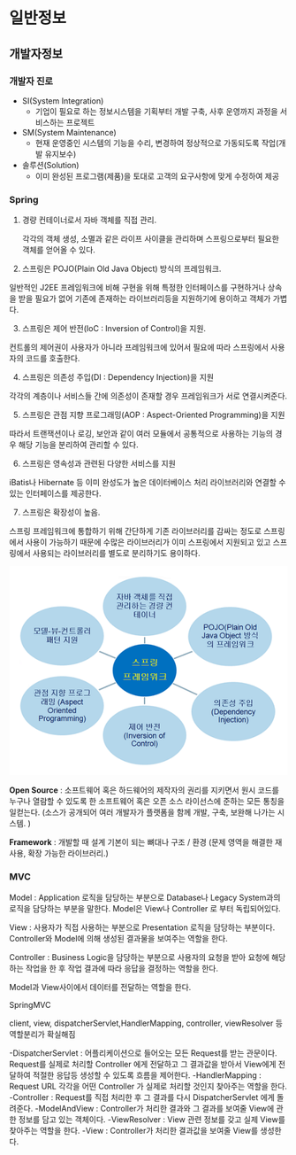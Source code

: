 # 일반정보

## 개발자정보

### 개발자 진로

* SI(System Integration) 
  * 기업이 필요로 하는 정보시스템을 기획부터 개발 구축, 사후 운영까지 과정을 서비스하는 프로젝트
* SM(System Maintenance)
  * 현재 운영중인 시스템의 기능을 수리, 변경하여 정상적으로 가동되도록 작업(개발 유지보수)
* 솔루션(Solution)
  * 이미 완성된 프로그램(제품)을 토대로 고객의 요구사항에 맞게 수정하여 제공

 

### Spring

1. 경량 컨테이너로서 자바 객체를 직접 관리.

   각각의 객체 생성, 소멸과 같은 라이프 사이클을 관리하며 스프링으로부터 필요한 객체를 얻어올 수 있다.

2. 스프링은 POJO(Plain Old Java Object) 방식의 프레임워크. 

  일반적인 J2EE 프레임워크에 비해 구현을 위해 특정한 인터페이스를 구현하거나 상속을 받을 필요가 없어 기존에 존재하는 라이브러리등을 지원하기에 용이하고 객체가 가볍다.

3. 스프링은 제어 반전(IoC : Inversion of Control)을 지원. 

  컨트롤의 제어권이 사용자가 아니라 프레임워크에 있어서 필요에 따라 스프링에서 사용자의 코드를 호출한다.

4. 스프링은 의존성 주입(DI : Dependency Injection)을 지원

  각각의 계층이나 서비스들 간에 의존성이 존재할 경우 프레임워크가 서로 연결시켜준다.

5. 스프링은 관점 지향 프로그래밍(AOP : Aspect-Oriented Programming)을 지원 

  따라서 트랜잭션이나 로깅, 보안과 같이 여러 모듈에서 공통적으로 사용하는 기능의 경우 해당 기능을 분리하여 관리할 수 있다.

6. 스프링은 영속성과 관련된 다양한 서비스를 지원

  iBatis나 Hibernate 등 이미 완성도가 높은 데이터베이스 처리 라이브러리와 연결할 수 있는 인터페이스를 제공한다.

7. 스프링은 확장성이 높음.

  스프링 프레임워크에 통합하기 위해 간단하게 기존 라이브러리를 감싸는 정도로 스프링에서 사용이 가능하기 때문에 수많은 라이브러리가 이미 스프링에서 지원되고 있고 스프링에서 사용되는 라이브러리를 별도로 분리하기도 용이하다.





![img](md-images/253DFF485716033329)



**Open Source** : 소프트웨어 혹은 하드웨어의 제작자의 권리를 지키면서 원시 코드를 누구나 열람할 수 있도록 한 소프트웨어 혹은 오픈 소스 라이선스에 준하는 모든 통칭을 일컫는다. (소스가 공개되어 여러 개발자가 플랫폼을 함께 개발, 구축, 보완해 나가는 시스템. )

**Framework** : 개발할 때 설계 기본이 되는 뼈대나 구조 / 환경 (문제 영역을 해결한 재사용, 확장 가능한 라이브러리.)



### MVC

Model : Application 로직을 담당하는 부분으로 Database나 Legacy System과의 로직을 담당하는 부분을 말한다. Model은 View나 Controller 로 부터 독립되어있다.

View : 사용자가 직접 사용하는 부분으로 Presentation 로직을 담당하는 부분이다. Controller와 Model에 의해 생성된 결과물을 보여주는 역할을 한다.

Controller : Business Logic을 담당하는 부분으로 사용자의 요청을 받아 요청에 해당하는 작업을 한 후 작업 결과에 따라 응답을 결정하는 역할을 한다. 

Model과 View사이에서 데이터를 전달하는 역할을 한다.



SpringMVC

client, view, dispatcherServlet,HandlerMapping, controller, viewResolver 등 역할분리가 확실해짐


-DispatcherServlet : 어플리케이션으로 들어오는 모든 Request를 받는 관문이다. Request를 실제로 처리할 Controller 에게 전달하고 그 결과값을 받아서 View에게 전달하여 적절한 응답등 생성할 수 있도록 흐름을 제어한다.
-HandlerMapping : Request URL 각각을 어떤 Controller 가 실제로 처리할 것인지 찾아주는 역할을 한다.
-Controller : Request를 직접 처리한 후 그 결과를 다시 DispatcherServlet 에게 돌려준다.
-ModelAndView : Controller가 처리한 결과와 그 결과를 보여줄 View에 관한 정보를 담고 있는 객체이다.
-ViewResolver : View 관련 정보를 갖고 실제 View를 찾아주는 역할을 한다.
-View : Controller가 처리한 결과값을 보여줄 View를 생성한다.